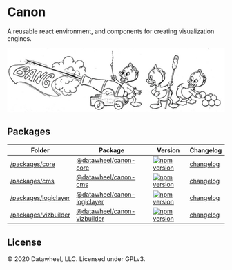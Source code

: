 # Canon

A reusable react environment, and components for creating visualization engines.

![](https://github.com/datawheel/canon/raw/master/docs/bang.png)

## Packages

| Folder | Package | Version | Changelog |
| ------ | ------- | ------- | --------- |
| [/packages/core](./packages/core/) | [@datawheel/canon-core](https://www.npmjs.com/package/@datawheel/canon-core) | [![npm version](https://badge.fury.io/js/%40datawheel%2Fcanon-core.svg)](https://badge.fury.io/js/%40datawheel%2Fcanon-core) | [changelog](./packages/core/CHANGELOG.md) |
| [/packages/cms](./packages/cms/) | [@datawheel/canon-cms](https://www.npmjs.com/package/@datawheel/canon-cms) | [![npm version](https://badge.fury.io/js/%40datawheel%2Fcanon-cms.svg)](https://badge.fury.io/js/%40datawheel%2Fcanon-cms) | [changelog](./packages/cms/CHANGELOG.md) |
| [/packages/logiclayer](./packages/logiclayer/) | [@datawheel/canon-logiclayer](https://www.npmjs.com/package/@datawheel/canon-logiclayer) | [![npm version](https://badge.fury.io/js/%40datawheel%2Fcanon-logiclayer.svg)](https://badge.fury.io/js/%40datawheel%2Fcanon-logiclayer) | [changelog](./packages/logiclayer/CHANGELOG.md) |
| [/packages/vizbuilder](./packages/vizbuilder/) | [@datawheel/canon-vizbuilder](https://www.npmjs.com/package/@datawheel/canon-vizbuilder) | [![npm version](https://badge.fury.io/js/%40datawheel%2Fcanon-vizbuilder.svg)](https://badge.fury.io/js/%40datawheel%2Fcanon-vizbuilder) | [changelog](./packages/vizbuilder/CHANGELOG.md) |

## License

&copy; 2020 Datawheel, LLC. Licensed under GPLv3.
